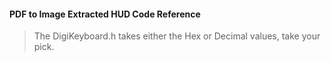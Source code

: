#### PDF to Image Extracted HUD Code Reference    
> The DigiKeyboard.h takes either the Hex or Decimal values, take your pick. 
